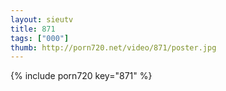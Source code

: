 ```yaml
--- 
layout: sieutv
title: 871
tags: ["000"]
thumb: http://porn720.net/video/871/poster.jpg
---
```

{% include porn720 key="871" %} 
